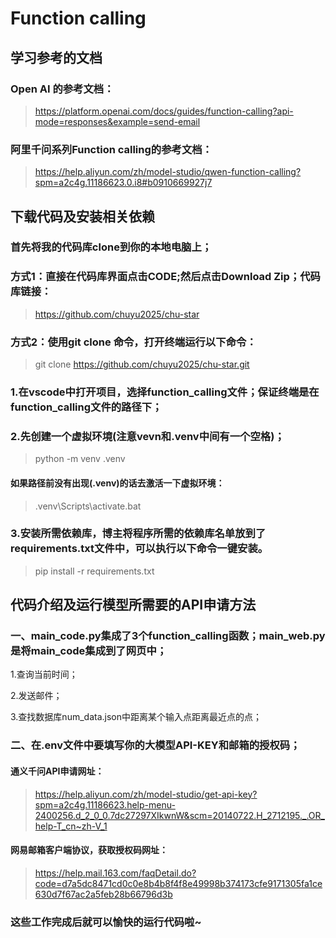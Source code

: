 # Function calling 

## 学习参考的文档  

### Open AI 的参考文档：
>https://platform.openai.com/docs/guides/function-calling?api-mode=responses&example=send-email

### 阿里千问系列Function calling的参考文档：
>https://help.aliyun.com/zh/model-studio/qwen-function-calling?spm=a2c4g.11186623.0.i8#b0910669927j7

## 下载代码及安装相关依赖  
### 首先将我的代码库clone到你的本地电脑上；
### 方式1：直接在代码库界面点击CODE;然后点击Download Zip；代码库链接：
>https://github.com/chuyu2025/chu-star

### 方式2：使用git clone 命令，打开终端运行以下命令：
>git clone https://github.com/chuyu2025/chu-star.git

### 1.在vscode中打开项目，选择function_calling文件；保证终端是在function_calling文件的路径下；

### 2.先创建一个虚拟环境(注意vevn和.venv中间有一个空格)；
>python -m venv .venv

#### 如果路径前没有出现(.venv)的话去激活一下虚拟环境：
>.venv\Scripts\activate.bat

### 3.安装所需依赖库，博主将程序所需的依赖库名单放到了requirements.txt文件中，可以执行以下命令一键安装。
>pip install -r requirements.txt  

## 代码介绍及运行模型所需要的API申请方法

### 一、main_code.py集成了3个function_calling函数；main_web.py是将main_code集成到了网页中；
1.查询当前时间；  

2.发送邮件；  

3.查找数据库num_data.json中距离某个输入点距离最近点的点；

### 二、在.env文件中要填写你的大模型API-KEY和邮箱的授权码；
#### 通义千问API申请网址：
>https://help.aliyun.com/zh/model-studio/get-api-key?spm=a2c4g.11186623.help-menu-2400256.d_2_0_0.7dc27297XIkwnW&scm=20140722.H_2712195._.OR_help-T_cn~zh-V_1

#### 网易邮箱客户端协议，获取授权码网址：
>https://help.mail.163.com/faqDetail.do?code=d7a5dc8471cd0c0e8b4b8f4f8e49998b374173cfe9171305fa1ce630d7f67ac2a5feb28b66796d3b

### 这些工作完成后就可以愉快的运行代码啦~  

